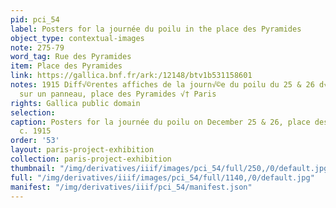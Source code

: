 ```yaml
---
pid: pci_54
label: Posters for la journée du poilu in the place des Pyramides
object_type: contextual-images
note: 275-79
word_tag: Rue des Pyramides
item: Place des Pyramides
link: https://gallica.bnf.fr/ark:/12148/btv1b531158601
notes: 1915 Diff√©rentes affiches de la journ√©e du poilu du 25 & 26 d√©cembre 1915
  sur un panneau, place des Pyramides √† Paris
rights: Gallica public domain
selection: 
caption: Posters for la journée du poilu on December 25 & 26, place des Pyramides,
  c. 1915
order: '53'
layout: paris-project-exhibition
collection: paris-project-exhibition
thumbnail: "/img/derivatives/iiif/images/pci_54/full/250,/0/default.jpg"
full: "/img/derivatives/iiif/images/pci_54/full/1140,/0/default.jpg"
manifest: "/img/derivatives/iiif/pci_54/manifest.json"
---
```

